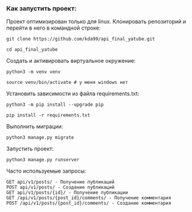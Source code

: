 ### Как запустить проект:

Проект оптимизирован только для linux.
Клонировать репозиторий и перейти в него в командной строке:

```
git clone https://github.com/kda99/api_final_yatube.git
```

```
cd api_final_yatube
```

Cоздать и активировать виртуальное окружение:

```
python3 -m venv venv
```

```
source venv/bin/activate # у меня windows нет
```

Установить зависимости из файла requirements.txt:

```
python3 -m pip install --upgrade pip
```

```
pip install -r requirements.txt
```

Выполнить миграции:

```
python3 manage.py migrate
```

Запустить проект:

```
python3 manage.py runserver
```

Часто используемые запросы:

```
GET api/v1/posts/ - Получение публикаций
POST api/v1/posts/ - Создание публикаций
GET api/v1/posts/{id}/ - Получение публикации
GET /api/v1/posts/{post_id}/comments/ - Получение комментария
POST /api/v1/posts/{post_id}/comments/ - Создание комментария
```